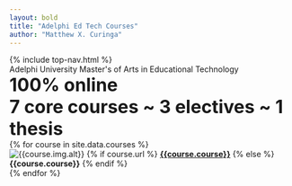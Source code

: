 ```yaml
---
layout: bold
title: "Adelphi Ed Tech Courses"
author: "Matthew X. Curinga"
---
```


<div class="IndexHeader">
    {% include top-nav.html %}
    <div class="TitleText d-block text-center mx-auto text-light" style="max-width: 800px;">
        Adelphi University Master's of Arts in Educational Technology
    </div>
    <div class="d-block text-center mx-auto text-light pb-2" style="max-width: 800px; font-size: 32px">
        <strong>100% online</strong><br>
        <strong>7 core courses ~ 3 electives ~ 1 thesis</strong>
    </div>
</div>

<div class="row mx-4">
{% for course in site.data.courses %}
    <div class="col-md-2 rounded p-0 m-4 shadow">
        <img class="rounded-top d-block img-fluid" src="img/{{course.img.src}}" alt="{{course.img.alt}}">
        {% if course.url %}
            <strong class="d-block text-center py-1"><a class="link-underline link-underline-opacity-0" href="{{course.url}}">{{course.course}}</a></strong>
        {% else %}
            <strong class="d-block text-center py-1">{{course.course}}</strong>
        {% endif %}
    </div>
{% endfor %}
</div>

